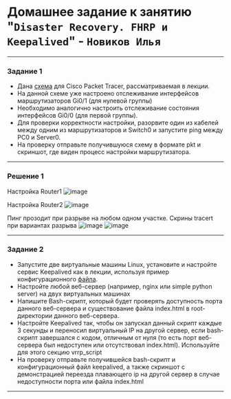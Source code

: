 # Домашнее задание к занятию "`Disaster Recovery. FHRP и Keepalived`" - `Новиков Илья`


------


### Задание 1
- Дана [схема](1/hsrp_advanced.pkt) для Cisco Packet Tracer, рассматриваемая в лекции.
- На данной схеме уже настроено отслеживание интерфейсов маршрутизаторов Gi0/1 (для нулевой группы)
- Необходимо аналогично настроить отслеживание состояния интерфейсов Gi0/0 (для первой группы).
- Для проверки корректности настройки, разорвите один из кабелей между одним из маршрутизаторов и Switch0 и запустите ping между PC0 и Server0.
- На проверку отправьте получившуюся схему в формате pkt и скриншот, где виден процесс настройки маршрутизатора.


------


### Решение 1
Настройка Router1
![image](https://github.com/Dendroit/hometasks/assets/155379046/361c4bd4-52c0-4dd0-a5af-2be62f78f5b9)

Настройка Router2
![image](https://github.com/Dendroit/hometasks/assets/155379046/b8b33398-45ba-44fa-9427-a9cf357c28f9)

Пинг прозодит при разрыве на любом одном участке.
Скрины tracert при вариантах разрыва
![image](https://github.com/Dendroit/hometasks/assets/155379046/be6d7009-479a-4682-9aa8-c2f569c24511)
![image](https://github.com/Dendroit/hometasks/assets/155379046/d0f54d98-20cf-41f3-acc0-3d0f642b9b8a)


------


### Задание 2
- Запустите две виртуальные машины Linux, установите и настройте сервис Keepalived как в лекции, используя пример конфигурационного [файла](1/keepalived-simple.conf).
- Настройте любой веб-сервер (например, nginx или simple python server) на двух виртуальных машинах
- Напишите Bash-скрипт, который будет проверять доступность порта данного веб-сервера и существование файла index.html в root-директории данного веб-сервера.
- Настройте Keepalived так, чтобы он запускал данный скрипт каждые 3 секунды и переносил виртуальный IP на другой сервер, если bash-скрипт завершался с кодом, отличным от нуля (то есть порт веб-сервера был недоступен или отсутствовал index.html). Используйте для этого секцию vrrp_script
- На проверку отправьте получившейся bash-скрипт и конфигурационный файл keepalived, а также скриншот с демонстрацией переезда плавающего ip на другой сервер в случае недоступности порта или файла index.html


------

